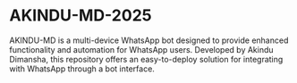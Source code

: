 # AKINDU-MD-2025
AKINDU-MD is a multi-device WhatsApp bot designed to provide enhanced functionality and automation for WhatsApp users. Developed by Akindu Dimansha, this repository offers an easy-to-deploy solution for integrating with WhatsApp through a bot interface.
